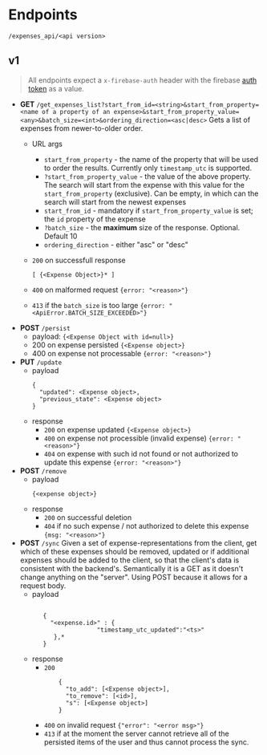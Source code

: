 # Endpoints
`/expenses_api/<api version>`
## v1
> All endpoints expect a `x-firebase-auth` header with the firebase [auth token](https://firebase.google.com/docs/auth/admin/create-custom-tokens) as a value.

* **GET** `/get_expenses_list?start_from_id=<string>&start_from_property=<name of a property of an expense>&start_from_property_value=<any>&batch_size=<int>&ordering_direction=<asc|desc>`
  Gets a list of expenses from newer-to-older order.
  *  URL args
     * `start_from_property` - the name of the property that will be used to order the results. Currently only `timestamp_utc` is supported.
     * `?start_from_property_value` - the value of the above property. The search will start from the expense with this value for the `start_from_property` (exclusive). Can be empty, in which can the search will start from the newest expenses
     * `start_from_id` - mandatory if `start_from_property_value` is set; the `id` property of the expense
     * `?batch_size` - the __maximum__ size of the response. Optional. Default 10
     * `ordering_direction` - either "asc" or "desc"

  * `200` on successfull response
    ```
    [ {<Expense Object>}* ]
    ```
  * `400` on malformed request
    ```{error: "<reason>"}```
  * `413` if the `batch_size` is too large
   ```{error: "<ApiError.BATCH_SIZE_EXCEEDED>"}```
* __POST__ `/persist`
  * payload: `{<Expense Object with id=null>}`
  * 200 on expense persisted
  `{<Expense object>}`
  * 400 on expense not processable
  `{error: "<reason>"}`
* __PUT__ `/update`
  * payload
      ```
      {
        "updated": <Expense object>,
        "previous_state": <Expense object>
      }
      ```
  * response
      * `200` on expense updated
        `{<Expense object>}`
      * `400` on expense not processible (invalid expense)
      `{error: "<reason>"}`
      * `404` on expense with such id not found or not authorized to update this expense
      `{error: "<reason>"}`
* __POST__ `/remove`
  * payload
     ```
     {<expense object>}
     ```
  * response
    * `200` on successful deletion
    * `404` if no such expense / not authorized to delete this expense
  `{msg: "<reason>"}`
* __POST__ `/sync`
    Given a set of expense-representations from the client, get which of these expenses should be removed, updated or if additional expenses should be added to the client, so that the client's data is consistent with the backend's.
    Semantically it is a GET as it doesn't change anything on the "server". Using POST because it allows for a request     body.
    * payload
      ```

         {
           "<expense.id>" : {
                        "timestamp_utc_updated":"<ts>"
            },*
         }

       ```
    * response
      * `200`
        ```
            {
              "to_add": [<Expense object>],
              "to_remove": [<id>],
              "s": [<Expense object>]
            }
        ```
      * `400` on invalid request
      ```{"error": "<error msg>"}```
      * `413` if at the moment the server cannot retrieve all of the persisted items of the user and thus cannot process the sync.

